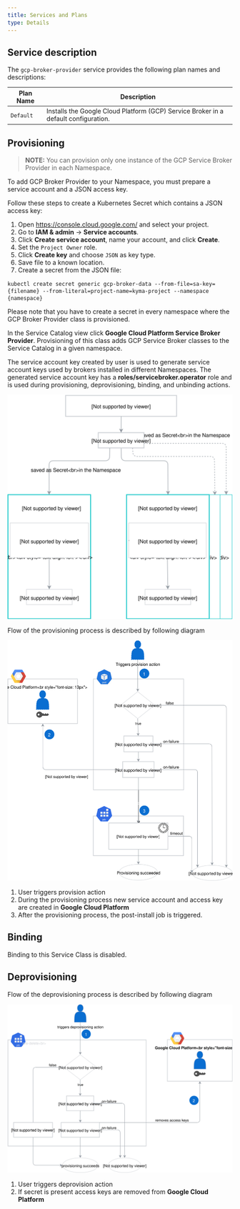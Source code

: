 ```yaml
---
title: Services and Plans
type: Details
---
```


## Service description

The `gcp-broker-provider` service provides the following plan names and descriptions:

| Plan Name | Description |
|-----------|-------------|
| `Default` | Installs the Google Cloud Platform (GCP) Service Broker in a default configuration. |

## Provisioning

>**NOTE:** You can provision only one instance of the GCP Service Broker Provider in each Namespace.

To add GCP Broker Provider to your Namespace, you must prepare a service account and a 
JSON access key. 

Follow these steps to create a Kubernetes Secret which contains a JSON access key:
1. Open https://console.cloud.google.com/ and select your project.
2. Go to **IAM & admin** -> **Service accounts**.
3. Click **Create service account**, name your account, and click **Create**.
4. Set the `Project Owner` role.
5. Click **Create key** and choose `JSON` as key type.
6. Save file to a known location.
7. Create a secret from the JSON file:

```
kubectl create secret generic gcp-broker-data --from-file=sa-key={filename} --from-literal=project-name=kyma-project --namespace {namespace}
```

Please note that you have to create a secret in every namespace where the GCP Broker Provider class is provisioned.

In the Service Catalog view click **Google Cloud Platform Service Broker Provider**.
Provisioning of this class adds GCP Service Broker classes to the Service Catalog in a given namespace.

The service account key created by user is used to 
generate service account keys used by brokers installed in different Namespaces.
The generated service account key has a **roles/servicebroker.operator** role and is 
used during provisioning, deprovisioning, binding, and unbinding actions.

![](assets/gcp-broker-key-management.svg)

Flow of the provisioning process is described by following diagram

![GCP Broker Provisioning](assets/gcp-broker-provisioning.svg)

1. User triggers provision action
2. During the provisioning process new service account and access key are created in **Google Cloud Platform**
3. After the provisioning process, the post-install job is triggered.

## Binding

Binding to this Service Class is disabled.

## Deprovisioning

Flow of the deprovisioning process is described by following diagram


![GCP Broker Deprovisioning](assets/gcp-broker-deprovisioning.svg)

1. User triggers deprovision action
2. If secret is present access keys are removed from **Google Cloud Platform**



